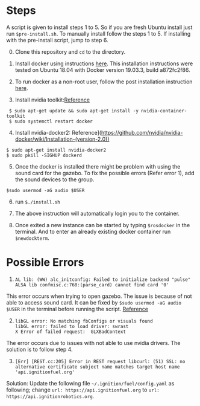# Steps

A script is given to install steps 1 to 5. So if you are fresh Ubuntu install just run `$pre-install.sh`. To manually install follow the steps 1 to 5. If installing with the pre-install script, jump to step 6.

0) Clone this repository and `cd` to the directory.

1) Install docker using instructions [here](https://docs.docker.com/install/linux/docker-ce/ubuntu/). This installation instructions were tested on Ubuntu 18.04 with Docker version 19.03.3, build a872fc2f86.

2) To run docker as a non-root user, follow the post installation instruction [here](https://docs.docker.com/install/linux/linux-postinstall/).

3) Install nvidia toolkit:[Reference](https://github.com/NVIDIA/nvidia-docker)

```
 $ sudo apt-get update && sudo apt-get install -y nvidia-container-toolkit
 $ sudo systemctl restart docker
 ```

4) Install nvidia-docker2: Reference](https://github.com/nvidia/nvidia-docker/wiki/Installation-(version-2.0))

 ```
 $ sudo apt-get install nvidia-docker2
 $ sudo pkill -SIGHUP dockerd
 ```

5) Once the docker is installed there might be problem with using the sound card for the gazebo. To fix the possible errors (Refer error 1), add the sound devices to the group.

`$sudo usermod -aG audio $USER`

6) run `$./install.sh`

7) The above instruction will automatically login you to the container.

8) Once exited a new instance can be started by typing `$rosdocker` in the terminal. And to enter an already existing docker container run `$newdockterm`.


# Possible Errors

1) ```
   AL lib: (WW) alc_initconfig: Failed to initialize backend "pulse"
   ALSA lib confmisc.c:768:(parse_card) cannot find card '0'
   ```

This error occurs when trying to open gazebo. The issue is because of not able to access sound card. It can be fixed by `$sudo usermod -aG audio $USER` in the terminal before running the script. [Reference](https://github.com/jacknlliu/ros-docker-images/issues/7)

2)  ```
    libGL error: No matching fbConfigs or visuals found
    libGL error: failed to load driver: swrast
    X Error of failed request:  GLXBadContext
    ```

The error occurs due to issues with not able to use nvidia drivers. The solution is to follow step 4.


3) `[Err] [REST.cc:205] Error in REST request libcurl: (51) SSL: no alternative certificate subject name matches target host name 'api.ignitionfuel.org'`

Solution: Update the following file `~/.ignition/fuel/config.yaml` as following; 
change `url: https://api.ignitionfuel.org` to `url: https://api.ignitionrobotics.org`.